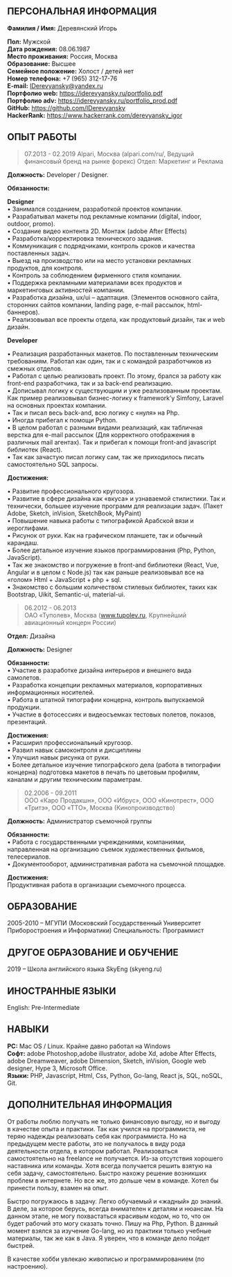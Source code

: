 **ПЕРСОНАЛЬНАЯ ИНФОРМАЦИЯ**
-
 
**Фамилия / Имя:** Деревянский Игорь 
 
**Пол:** Мужской   
**Дата рождения:** 08.06.1987   
**Место проживания:** Россия, Москва   
**Образование:** Высшее   
**Семейное положение:** Холост / детей нет   
**Номер телефона:** +7 (965) 312-17-76   
**E-mail:** IDerevyansky@yandex.ru   
**Портфолио web:** https://iderevyansky.ru/portfolio.pdf   
**Портфолио adv:** https://iderevyansky.ru/portfolio_prod.pdf   
**GitHub:** https://github.com/IDerevyansky   
**HackerRank:** https://www.hackerrank.com/derevyansky_igor


 
**ОПЫТ РАБОТЫ** 
-
> 07.2013 - 02.2019 
Alpari, Москва (alpari.com/ru/, Ведущий финансовый бренд на рынке форекс) 
Отдел: Маркетинг и Реклама   

**Должность:** Developer / Designer.  

**Обязанности:** 

**Designer**  
•	Занимался созданием, разработкой проектов компании.  
•	Разрабатывал макеты под рекламные компании (digital, indoor, outdoor, promo).    
•	Создание видео контента 2D. Монтаж (adobe After Effects)  
•	Разработка/корректировка технического задания.  
•	Коммуникация с подрядчиками, контроль сроков и качества поставленных задач.  
•	Выезд на производство или на место установки рекламных продуктов, для контроля.  
•	Контроль за соблюдением фирменного стиля компании.  
•	Поддержка рекламными материалами всех продуктов и маркетинговых активностей компании.    
•	Разработка дизайна, ux/ui – адаптация. (Элементов основного сайта, сторонних сайтов компании, landing page, e-mail рассылок, html-баннеров).  
•	Реализовывал все проекты отдела, как продуктовый дизайн, так и web дизайн. 

**Developer**  

•	Реализация разработанных макетов. По поставленным техническим требованиям. Работал как один, так и с командой разработчиков из смежных отделов.  
•	Работал с целью реализовать проект. По этому, брался за работу как front-end разработчика, так и за back-end реализацию.  
•	Дописывал логику к существующим и уже реализованным проектам. Как пример реализовывал бизнес-логику к framework’у Simfony, Laravel на основных проектах компании.  
•	Так и писал весь back-and, всю логику с «нуля» на Php.  
•	Иногда прибегал к помощи Python.  
•	В целом работал с разными видами реализаций, как табличная верстка для e-mail рассылок (Для корректного отображения в различных mail агентах). Так и прибегал к помощи front-and javascript библиотек (React).  
•	Так как зачастую писал логику сам, так же приходилось писать самостоятельно SQL запросы. 



**Достижения:**  

•	Развитие профессионального кругозора.  
•	Развитие в сфере дизайна как «вкуса» и узнаваемой стилистики. Так и технически, большее изучение программ для реализации задач. (Пакет Adobe, Sketch, inVision, SketchBook, MyPaint)  
•	Повышение навыка работы с типографикой Арабской вязи и иероглифами.  
•	Рисунок от руки. Как на графическом планшете, так и обычный карандаш.   
•	Более детальное изучение языков программирования (Php, Python, JavaScript).  
•	Так же знакомство и погружение в front-and библиотеки (React, Vue, Angular и в целом с Node.js) так как раньше реализовывал все на «голом» Html + JavaScript + php + sql.   
•	Знакомство с большим количеством стилевых библиотек, таких как Bootstrap, Uikit, Semantic-ui, material-ui.
 



 
> 06.2012 - 06.2013  
ОАО «Туполев», Москва (www.tupolev.ru, Крупнейший авиационный концерн России)
   
**Отдел:** Дизайна    

**Должность:** Designer 

**Обязанности:**   
•	Участие в разработке дизайна интерьеров и внешнего вида самолетов.  
•	Разработка концепции рекламных материалов, корпоративных информационных носителей.  
•	Работа в штатной типографии концерна, контроль выпускаемой продукции.   
•	Участие в фотосессиях и видеосъемках тестовых полетов, показов, презентаций.    
 
**Достижения:**  
•	Расширил профессиональный кругозор.  
•	Развил навык самоконтроля и дисциплины   
•	Улучшил навык рисунка от руки.       
•	Более детальное изучение типографского дела (работа в типографии концерна) подготовка макетов в печать по цветовым профилям, каналам и другим техническим параметрам. 

> 02.2006 - 09.2011  
ООО «Каро Продакшн», ООО «Ибрус», ООО «Кинотрест», ООО «Тритэ», ООО «ТТО», 
Москва (Кинопроизводство)  

**Должность:** Администратор съемочной группы 
  
**Обязанности:**   
•	Работа с государственными учреждениями, компаниями, направленная на организацию съемок художественных фильмов, телесериалов.  
•	Документооборот, административная работа на съемочной площадке. 

**Достижения:**  
Продуктивная работа в организации съемочного процесса.    
 
**ОБРАЗОВАНИЕ**  
-
2005-2010 – МГУПИ (Московский Государственный Университет Приборостроения и Информатики) 
Специальность: Программист
 
  
 
**ДРУГОЕ ОБРАЗОВАНИЕ И ОБУЧЕНИЕ**
-

2019 – Школа английского языка SkyEng (skyeng.ru)


**ИНОСТРАННЫЕ ЯЗЫКИ**
-
English: Pre-Intermediate 

**НАВЫКИ**
-
**PC:** Mac OS / Linux. Крайне давно работал на Windows   
**Софт:** adobe Photoshop,adobe  illustrator,  adobe Xd, adobe After Effects, adobe Dreamweaver, adobe Dimension, Sketch, inVision, Google web designer, Hype 3, Microsoft Office.   
**Языки:** PHP, Javascript, Html, Css, Python, Go-lang, React js, SQL, noSQL, Git.


**ДОПОЛНИТЕЛЬНАЯ ИНФОРМАЦИЯ**
-
От работы люблю получать не только финансовую выгоду, но и выгоду в качестве опыта и практики. Так как учился на программиста, не теряю надежды реализовать себя как программиста. 
Но на предыдущем месте работы, это не получалось в виду рода деятельности отдела, в котором работал. Реализоваться самостоятельно на freelance не получается. Из-за отсутствия хорошего наставника или команды. Хотя всегда получается решить взятую на себя задачу, самостоятельно. Быстро нахожу решение возникших проблем в интернете. Но все же, это дольше чем в команде. Хотел бы принести пользу, взамен на опыт. 

Быстро погружаюсь в задачу. Легко обучаемый и «жадный» до знаний. В деле, за которое берусь, всегда внимателен к деталям и нюансам. На данном этапе, не могу похвастаться красивым кодом, но то, что он будет рабочий это могу сказать точно. Пишу на Php, Python. 
В данный момент взялся за изучение Go-lang, но из практики только учебные материалы, так же как в Java. Я уверен, что в команде дело пойдет быстрей.

В качестве хобби увлекаю живописью и программированием (по настроению).   


